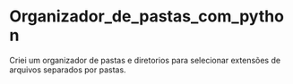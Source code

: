 # Organizador_de_pastas_com_python
Criei um organizador de pastas e diretorios para selecionar extensões de arquivos separados por pastas.
